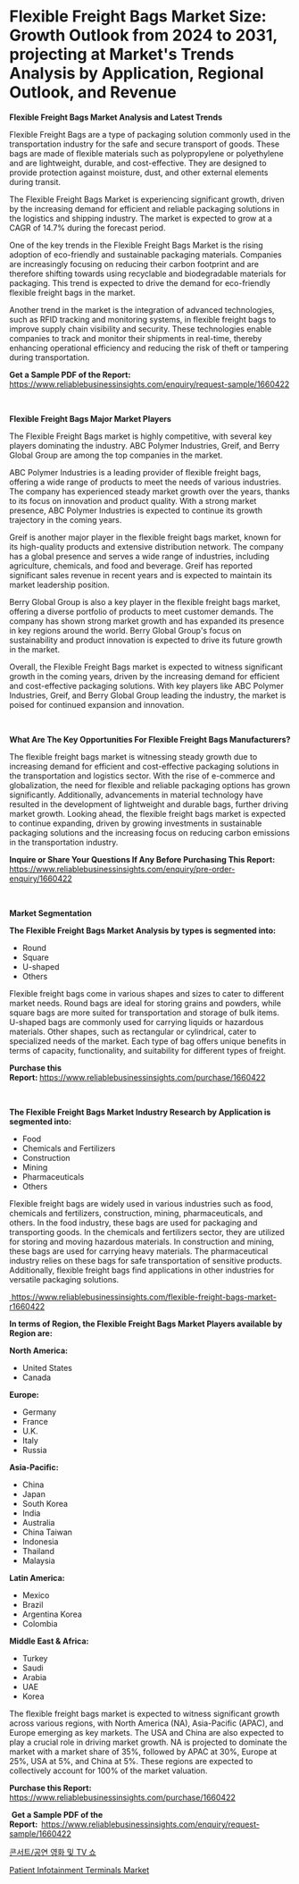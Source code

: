 <p><h1>Flexible Freight Bags Market Size: Growth Outlook from 2024 to 2031, projecting at Market's Trends Analysis by Application, Regional Outlook, and Revenue</h1></p><p><strong>Flexible Freight Bags Market Analysis and Latest Trends</strong></p>
<p><p>Flexible Freight Bags are a type of packaging solution commonly used in the transportation industry for the safe and secure transport of goods. These bags are made of flexible materials such as polypropylene or polyethylene and are lightweight, durable, and cost-effective. They are designed to provide protection against moisture, dust, and other external elements during transit.</p><p>The Flexible Freight Bags Market is experiencing significant growth, driven by the increasing demand for efficient and reliable packaging solutions in the logistics and shipping industry. The market is expected to grow at a CAGR of 14.7% during the forecast period.</p><p>One of the key trends in the Flexible Freight Bags Market is the rising adoption of eco-friendly and sustainable packaging materials. Companies are increasingly focusing on reducing their carbon footprint and are therefore shifting towards using recyclable and biodegradable materials for packaging. This trend is expected to drive the demand for eco-friendly flexible freight bags in the market.</p><p>Another trend in the market is the integration of advanced technologies, such as RFID tracking and monitoring systems, in flexible freight bags to improve supply chain visibility and security. These technologies enable companies to track and monitor their shipments in real-time, thereby enhancing operational efficiency and reducing the risk of theft or tampering during transportation.</p></p>
<p><strong>Get a Sample PDF of the Report:&nbsp;</strong> <a href="https://www.reliablebusinessinsights.com/enquiry/request-sample/1660422">https://www.reliablebusinessinsights.com/enquiry/request-sample/1660422</a></p>
<p>&nbsp;</p>
<p><strong>Flexible Freight Bags Major Market Players</strong></p>
<p><p>The Flexible Freight Bags market is highly competitive, with several key players dominating the industry. ABC Polymer Industries, Greif, and Berry Global Group are among the top companies in the market. </p><p>ABC Polymer Industries is a leading provider of flexible freight bags, offering a wide range of products to meet the needs of various industries. The company has experienced steady market growth over the years, thanks to its focus on innovation and product quality. With a strong market presence, ABC Polymer Industries is expected to continue its growth trajectory in the coming years.</p><p>Greif is another major player in the flexible freight bags market, known for its high-quality products and extensive distribution network. The company has a global presence and serves a wide range of industries, including agriculture, chemicals, and food and beverage. Greif has reported significant sales revenue in recent years and is expected to maintain its market leadership position.</p><p>Berry Global Group is also a key player in the flexible freight bags market, offering a diverse portfolio of products to meet customer demands. The company has shown strong market growth and has expanded its presence in key regions around the world. Berry Global Group's focus on sustainability and product innovation is expected to drive its future growth in the market.</p><p>Overall, the Flexible Freight Bags market is expected to witness significant growth in the coming years, driven by the increasing demand for efficient and cost-effective packaging solutions. With key players like ABC Polymer Industries, Greif, and Berry Global Group leading the industry, the market is poised for continued expansion and innovation.</p></p>
<p>&nbsp;</p>
<p><strong>What Are The Key Opportunities For Flexible Freight Bags Manufacturers?</strong></p>
<p><p>The flexible freight bags market is witnessing steady growth due to increasing demand for efficient and cost-effective packaging solutions in the transportation and logistics sector. With the rise of e-commerce and globalization, the need for flexible and reliable packaging options has grown significantly. Additionally, advancements in material technology have resulted in the development of lightweight and durable bags, further driving market growth. Looking ahead, the flexible freight bags market is expected to continue expanding, driven by growing investments in sustainable packaging solutions and the increasing focus on reducing carbon emissions in the transportation industry.</p></p>
<p><strong>Inquire or Share Your Questions If Any Before Purchasing This Report:</strong> <a href="https://www.reliablebusinessinsights.com/enquiry/pre-order-enquiry/1660422">https://www.reliablebusinessinsights.com/enquiry/pre-order-enquiry/1660422</a></p>
<p>&nbsp;</p>
<p><strong>Market Segmentation</strong></p>
<p><strong>The Flexible Freight Bags Market Analysis by types is segmented into:</strong></p>
<p><ul><li>Round</li><li>Square</li><li>U-shaped</li><li>Others</li></ul></p>
<p><p>Flexible freight bags come in various shapes and sizes to cater to different market needs. Round bags are ideal for storing grains and powders, while square bags are more suited for transportation and storage of bulk items. U-shaped bags are commonly used for carrying liquids or hazardous materials. Other shapes, such as rectangular or cylindrical, cater to specialized needs of the market. Each type of bag offers unique benefits in terms of capacity, functionality, and suitability for different types of freight.</p></p>
<p><strong>Purchase this Report:&nbsp;</strong><a href="https://www.reliablebusinessinsights.com/purchase/1660422">https://www.reliablebusinessinsights.com/purchase/1660422</a></p>
<p>&nbsp;</p>
<p><strong>The Flexible Freight Bags Market Industry Research by Application is segmented into:</strong></p>
<p><ul><li>Food</li><li>Chemicals and Fertilizers</li><li>Construction</li><li>Mining</li><li>Pharmaceuticals</li><li>Others</li></ul></p>
<p><p>Flexible freight bags are widely used in various industries such as food, chemicals and fertilizers, construction, mining, pharmaceuticals, and others. In the food industry, these bags are used for packaging and transporting goods. In the chemicals and fertilizers sector, they are utilized for storing and moving hazardous materials. In construction and mining, these bags are used for carrying heavy materials. The pharmaceutical industry relies on these bags for safe transportation of sensitive products. Additionally, flexible freight bags find applications in other industries for versatile packaging solutions.</p></p>
<p><a href="https://www.reliablebusinessinsights.com/flexible-freight-bags-market-r1660422">&nbsp;https://www.reliablebusinessinsights.com/flexible-freight-bags-market-r1660422</a></p>
<p><strong>In terms of Region, the Flexible Freight Bags Market Players available by Region are:</strong></p>
<p>
    <p> <strong> North America: </strong>
        <ul>
            <li>United States</li>
            <li>Canada</li>
        </ul>
        </p> 
    <p> <strong> Europe: </strong>
        <ul>
            <li>Germany</li>
            <li>France</li>
            <li>U.K.</li>
            <li>Italy</li>
            <li>Russia</li>
        </ul>
        </p> 
    <p> <strong> Asia-Pacific: </strong>
        <ul>
            <li>China</li>
            <li>Japan</li>
            <li>South Korea</li>
            <li>India</li>
            <li>Australia</li>
            <li>China Taiwan</li>
            <li>Indonesia</li>
            <li>Thailand</li>
            <li>Malaysia</li>
        </ul>
        </p> 
    <p> <strong> Latin America: </strong>
        <ul>
            <li>Mexico</li>
            <li>Brazil</li>
            <li>Argentina Korea</li>
            <li>Colombia</li>
        </ul>
        </p> 
    <p> <strong> Middle East & Africa: </strong>
        <ul>
            <li>Turkey</li>
            <li>Saudi</li>
            <li>Arabia</li>
            <li>UAE</li>
            <li>Korea</li>
        </ul>
    </p>
    </p>
<p><p>The flexible freight bags market is expected to witness significant growth across various regions, with North America (NA), Asia-Pacific (APAC), and Europe emerging as key markets. The USA and China are also expected to play a crucial role in driving market growth. NA is projected to dominate the market with a market share of 35%, followed by APAC at 30%, Europe at 25%, USA at 5%, and China at 5%. These regions are expected to collectively account for 100% of the market valuation.</p></p>
<p><strong>Purchase this Report: </strong><a href="https://www.reliablebusinessinsights.com/purchase/1660422">https://www.reliablebusinessinsights.com/purchase/1660422</a></p>
<p>&nbsp;<strong>Get a Sample PDF of the Report:&nbsp;&nbsp;</strong><a href="https://www.reliablebusinessinsights.com/enquiry/request-sample/1660422">https://www.reliablebusinessinsights.com/enquiry/request-sample/1660422</a></p>
<p><strong></strong></p>
<p><p><a href="https://github.com/khairinauzunul/Market-Research-Report-List-2/blob/main/881084183472.md">콘서트/공연 영화 및 TV 쇼</a></p><p><a href="https://github.com/nafiafirdania/Market-Research-Report-List-1/blob/main/patient-infotainment-terminals-market.md">Patient Infotainment Terminals Market</a></p></p>